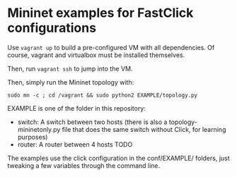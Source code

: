 # Mininet examples for FastClick configurations

Use `vagrant up` to build a pre-configured VM with all dependencies. Of course, vagrant and virtualbox must be installed themselves.

Then, run `vagrant ssh` to jump into the VM.

Then, simply run the Mininet topology with:

```
sudo mn -c ; cd /vagrant && sudo python2 EXAMPLE/topology.py
```

EXAMPLE is one of the folder in this repository:
 * switch: A switch between two hosts (there is also a topology-mininetonly.py file that does the same switch without Click, for learning purposes)
 * router: A router between 4 hosts TODO

The examples use the click configuration in the conf/EXAMPLE/ folders, just tweaking a few variables through the command line.
